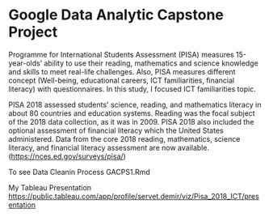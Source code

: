 # Google Data Analytic Capstone Project 
  
Programme for International Students Assessment (PISA) measures 15-year-olds’ ability to use their reading, mathematics and science knowledge and skills to meet real-life challenges. Also, PISA measures different concept (Well-being, educational careers, ICT familiarities, financial literacy) with questionnaires. 
In this study, I focused ICT familiarities topic.  

PISA 2018 assessed students' science, reading, and mathematics literacy in about 80 countries and education systems. Reading was the focal subject of the 2018 data collection, as it was in 2009. PISA 2018 also included the optional assessment of financial literacy which the United States administered. Data from the core 2018 reading, mathematics, science literacy, and financial literacy assessment are now available.
(https://nces.ed.gov/surveys/pisa/)

To see Data Cleanin Process 
GACPS1.Rmd

My Tableau Presentation
https://public.tableau.com/app/profile/servet.demir/viz/Pisa_2018_ICT/presentation
